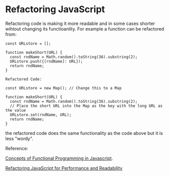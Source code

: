 # Refactoring JavaScript

Refactoring code is making it more readable and in some cases shorter wihtout changing its functioanlity. For example a function can be refactored from: 

```
const URLstore = [];

function makeShort(URL) {
  const rndName = Math.random().toString(36).substring(2);
  URLstore.push({[rndName]: URL});
  return rndName;
}

Refactored Code: 

const URLstore = new Map(); // Change this to a Map

function makeShort(URL) {
  const rndName = Math.random().toString(36).substring(2);
  // Place the short URL into the Map as the key with the long URL as the value
  URLstore.set(rndName, URL);
  return rndName;
}
```
the refactored code does the same functionality as the code above but it is less "wordy".

Reference:

[Concepts of Functional Programming in Javascript](https://medium.com/the-renaissance-developer/concepts-of-functional-programming-in-javascript-6bc84220d2aa).

[Refactoring JavaScript for Performance and Readability](https://dev.to/healeycodes/refactoring-javascript-for-performance-and-readability-with-examples-1hec) 